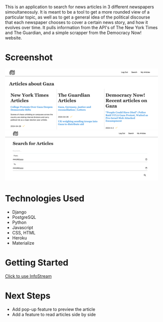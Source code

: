 # <InfoStream>

This is an application to search for news articles in 3 different newspapers simoultaneosuly. It is meant to be a tool to get a more rounded view of a particular topic, as well as to get a general idea of the political discourse that each newspaper chooses to cover a certain news story, and how it evolves over time.
It pulls information from the API's of The New York Times and The Guardian, and a simple scrapper from the Democracy Now! website. 

# Screenshot

<img src="./main_app/static/images/img1.png">
<img src="./main_app/static/images/img2.png">

# Technologies Used

- Django
- PostgreSQL
- Python
- Javascript
- CSS, HTML
- Heroku
- Materialize

# Getting Started

[Click to use InfoStream](https://infostream-5ca2b2b57324.herokuapp.com/)

# Next Steps

- Add pop-up feature to preview the article
- Add a feature to read articles side by side